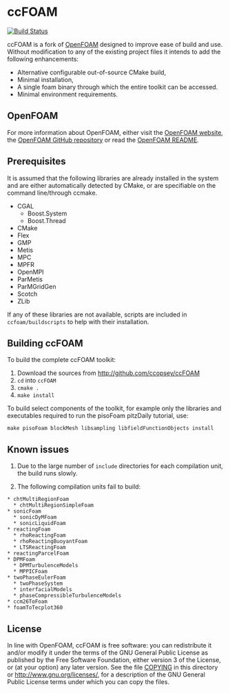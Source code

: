 # ccFOAM

[![Build Status](https://travis-ci.org/ccopsey/ccFOAM.svg?branch=CMakeFOAM)](https://travis-ci.org/ccopsey/ccFOAM)

ccFOAM is a fork of [OpenFOAM](http://www.openfoam.org) designed to improve ease of build and use.  Without modification to any of the existing project files it intends to add the following enhancements:

  * Alternative configurable out-of-source CMake build,
  * Minimal installation,
  * A single foam binary through which the entire toolkit can be accessed.
  * Minimal environment requirements.

## OpenFOAM

For more information about OpenFOAM, either visit the [OpenFOAM website](http://www.openfoam.org), the [OpenFOAM GitHub repository](https://github.com/OpenFOAM/OpenFOAM-dev) or read the [OpenFOAM README](README.OpenFOAM.org).

## Prerequisites

It is assumed that the following libraries are already installed in the system and are either automatically detected by CMake, or are specifiable on the command line/through ccmake.

  * CGAL
    * Boost.System
    * Boost.Thread
  * CMake
  * Flex
  * GMP
  * Metis
  * MPC
  * MPFR
  * OpenMPI
  * ParMetis
  * ParMGridGen
  * Scotch
  * ZLib

If any of these libraries are not available, scripts are included in ``ccfoam/buildscripts`` to help with their installation.

## Building ccFOAM

To build the complete ccFOAM toolkit:

  1. Download the sources from http://github.com/ccopsey/ccFOAM
  2. `cd` into `ccFOAM`
  3. `cmake .`
  4. `make install`

To build select components of the toolkit, for example only the libraries and executables required to run the pisoFoam pitzDaily tutorial, use:

  `make pisoFoam blockMesh libsampling libfieldFunctionObjects install`

## Known issues

  1. Due to the large number of `include` directories for each compilation unit, the build runs slowly.

  2. The following compilation units fail to build:

    * chtMultiRegionFoam
      * chtMultiRegionSimpleFoam
    * sonicFoam
      * sonicDyMFoam
      * sonicLiquidFoam
    * reactingFoam
      * rhoReactingFoam
      * rhoReactingBuoyantFoam
      * LTSReactingFoam
    * reactingParcelFoam
    * DPMFoam
      * DPMTurbulenceModels
      * MPPICFoam
    * twoPhaseEulerFoam
      * twoPhaseSystem
      * interfacialModels
      * phaseCompressibleTurbulenceModels
    * ccm26ToFoam
    * foamToTecplot360

## License

In line with OpenFOAM, ccFOAM is free software: you can redistribute it and/or modify it under the terms of the GNU General Public License as published by the Free Software Foundation, either version 3 of the License, or (at your option) any later version. See the file [COPYING](COPYING) in this directory or http://www.gnu.org/licenses/, for a description of the GNU General Public License terms under which you can copy the files.
